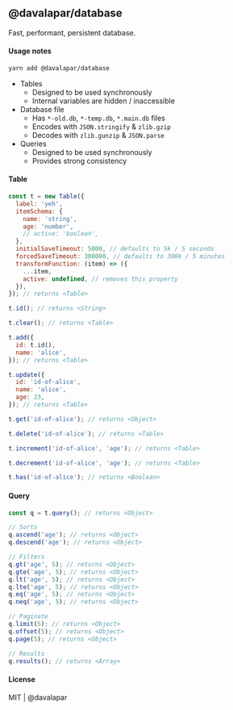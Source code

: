 ## @davalapar/database

Fast, performant, persistent database.

#### Usage notes

```sh
yarn add @davalapar/database
```

- Tables
  - Designed to be used synchronously
  - Internal variables are hidden / inaccessible
- Database file
  - Has `*-old.db`, `*-temp.db`, `*.main.db` files
  - Encodes with `JSON.stringify` & `zlib.gzip`
  - Decodes with `zlib.gunzip` & `JSON.parse`
- Queries
  - Designed to be used synchronously
  - Provides strong consistency

#### Table

```js
const t = new Table({
  label: 'yeh',
  itemSchema: {
    name: 'string',
    age: 'number',
    // active: 'boolean',
  },
  initialSaveTimeout: 5000, // defaults to 5k / 5 seconds
  forcedSaveTimeout: 300000, // defaults to 300k / 5 minutes
  transformFunction: (item) => ({
    ...item,
    active: undefined, // removes this property
  }),
}); // returns <Table>

t.id(); // returns <String>

t.clear(); // returns <Table>

t.add({
  id: t.id(),
  name: 'alice',
}); // returns <Table>

t.update({
  id: 'id-of-alice',
  name: 'alice',
  age: 23,
}); // returns <Table>

t.get('id-of-alice'); // returns <Object>

t.delete('id-of-alice'); // returns <Table>

t.increment('id-of-alice', 'age'); // returns <Table>

t.decrement('id-of-alice', 'age'); // returns <Table>

t.has('id-of-alice'); // returns <Boolean>
```

#### Query

```js
const q = t.query(); // returns <Object>

// Sorts
q.ascend('age'); // returns <Object>
q.descend('age'); // returns <Object>

// Filters
q.gt('age', 5); // returns <Object>
q.gte('age', 5); // returns <Object> 
q.lt('age', 5); // returns <Object> 
q.lte('age', 5); // returns <Object>
q.eq('age', 5); // returns <Object>
q.neq('age', 5); // returns <Object>

// Paginate
q.limit(5); // returns <Object>
q.offset(5); // returns <Object>
q.page(5); // returns <Object>

// Results
q.results(); // returns <Array>

```

#### License

MIT | @davalapar
